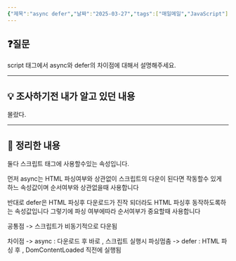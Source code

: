 ```yaml
---
{"제목":"async defer","날짜":"2025-03-27","tags":["매일메일","JavaScript"],"dg-publish":true,"permalink":"/v2/매일메일/async defer/","dgPassFrontmatter":true}
---
```


## ❓질문

script 태그에서 async와 defer의 차이점에 대해서 설명해주세요.

---
## 💡 조사하기전 내가 알고 있던 내용

몰랐다.

---
## 🏫 정리한 내용

둘다 스크립트 태그에 사용할수있는 속성입니다.

먼저 async는 HTML 파싱여부와 상관없이 스크립트의 다운이 된다면 작동할수 있게 하느 속성값이며 순서여부와 상관없을때 사용합니다

반대로 defer은 HTML 파싱후 다운로드가 진작 되더라도 HTML 파싱후 동작하도록하는 속성값입니다 그렇기에 파싱 여부에따라 순서여부가 중요할때 사용합니다

공통점 -> 스크립트가 비동기적으로 다운됨

차이점 -> async : 다운로드 후 바로 , 스크립트 실행시 파싱멈춤
-> defer : HTML 파싱 후 , DomContentLoaded 직전에 실행됨